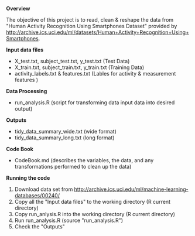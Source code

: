 **Overview**

The objective of this project is to read, clean & reshape the data from "Human Activity Recognition Using Smartphones Dataset" provided by http://archive.ics.uci.edu/ml/datasets/Human+Activity+Recognition+Using+Smartphones. 

**Input data files**
  - X_test.txt, subject_test.txt, y_test.txt (Test Data)
  - X_train.txt, subject_train.txt, y_train.txt (Training Data)
  - activity_labels.txt & features.txt (Lables for activity & measurement features )

**Data Processing**
  - run_analysis.R (script for transforming data input data into desired output)

**Outputs**
  - tidy_data_summary_wide.txt (wide format)
  - tidy_data_summary_long.txt (long format)
  
**Code Book**
  - CodeBook.md (describes the variables, the data, and any transformations performed to clean up the data)

**Running the code**
  1. Download data set from http://archive.ics.uci.edu/ml/machine-learning-databases/00240/
  2. Copy all the "Input data files" to the working directory (R current directory)
  3. Copy run_anlysis.R into the working directory (R current directory)
  4. Run run_analysis.R (source "run_analysis.R")
  5. Check the "Outputs"
